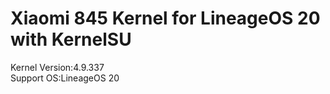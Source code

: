 # Xiaomi 845 Kernel for LineageOS 20 with KernelSU
Kernel Version:4.9.337  
Support OS:LineageOS 20  
